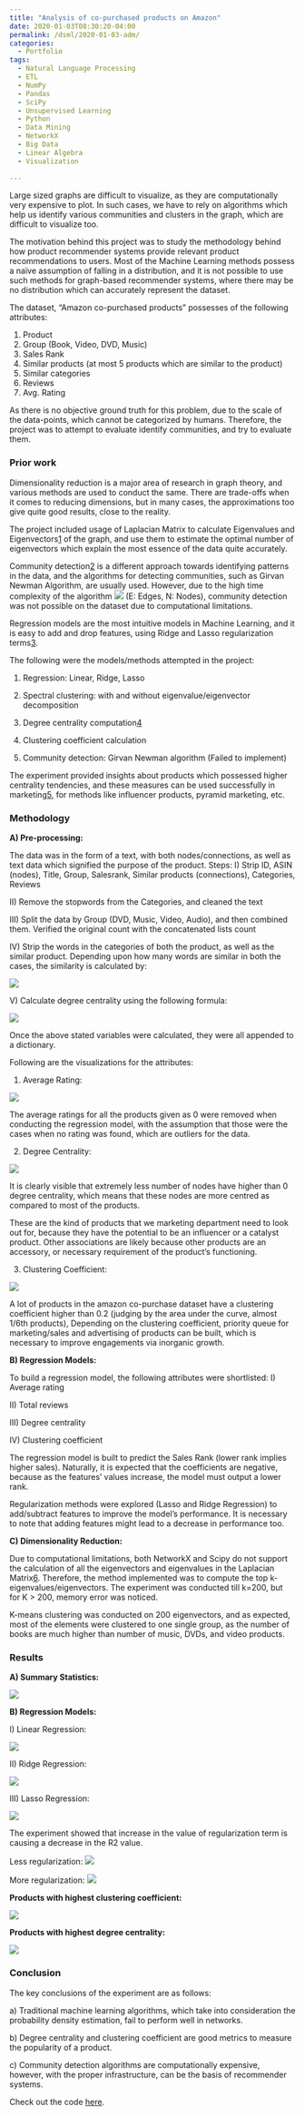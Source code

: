 ```yaml
---
title: "Analysis of co-purchased products on Amazon"
date: 2020-01-03T08:30:20-04:00
permalink: /dsml/2020-01-03-adm/
categories:
  - Portfolio
tags:
  - Natural Language Processing
  - ETL
  - NumPy
  - Pandas
  - SciPy
  - Unsupervised Learning
  - Python
  - Data Mining
  - NetworkX
  - Big Data
  - Linear Algebra
  - Visualization
  
---
```

Large sized graphs are difficult to visualize, as they are computationally very expensive to plot. In such cases, we have to rely on algorithms which help us identify various communities and clusters in the graph, which are difficult to visualize too.

The motivation behind this project was to study the methodology behind how product recommender systems provide relevant product recommendations to users. Most of the Machine Learning methods possess a naïve assumption of falling in a distribution, and it is not possible to use such methods for graph-based recommender systems, where there may be no distribution which can accurately represent the dataset.

The dataset, “Amazon co-purchased products” possesses of the following attributes:

1. Product
2.	Group (Book, Video, DVD, Music)
3.	Sales Rank
4.	Similar products (at most 5 products which are similar to the product)
5.	Similar categories
6.	Reviews
7.	Avg. Rating

As there is no objective ground truth for this problem, due to the scale of the data-points, which cannot be categorized by humans. Therefore, the project was to attempt to evaluate identify communities, and try to evaluate them.

### Prior work

Dimensionality reduction is a major area of research in graph theory, and various methods are used to conduct the same. There are trade-offs when it comes to reducing dimensions, but in many cases, the approximations too give quite good results, close to the reality.

The project included usage of Laplacian Matrix to calculate Eigenvalues and Eigenvectors[1](https://www.cs.cmu.edu/~aarti/Class/10701/readings/Luxburg06_TR.pdf) of the graph, and use them to estimate the optimal number of eigenvectors which explain the most essence of the data quite accurately.

Community detection[2](https://www.pnas.org/content/99/12/7821) is a different approach towards identifying patterns in the data, and the algorithms for detecting communities, such as Girvan Newman Algorithm, are usually used. However, due to the high time complexity of the algorithm <img src="https://latex.codecogs.com/gif.latex?O(E^{2}N)"/> (E: Edges, N: Nodes), community detection was not possible on the dataset due to computational limitations.

Regression models are the most intuitive models in Machine Learning, and it is easy to add and drop features, using Ridge and Lasso regularization terms[3](http://statweb.stanford.edu/~owen/courses/305a/Rudyregularization.pdf).

The following were the models/methods attempted in the project:

1.	Regression: Linear, Ridge, Lasso

2.	Spectral clustering: with and without eigenvalue/eigenvector decomposition

3.	Degree centrality computation[4](https://cs.brynmawr.edu/Courses/cs380/spring2013/section02/slides/05_Centrality.pdf)

4.	Clustering coefficient calculation

5.	Community detection: Girvan Newman algorithm (Failed to implement)

The experiment provided insights about products which possessed higher centrality tendencies, and these measures can be used successfully in marketing[5](http://citeseerx.ist.psu.edu/viewdoc/download?doi=10.1.1.298.6671&rep=rep1&type=pdf), for methods like influencer products, pyramid marketing, etc.

### Methodology

**A)	Pre-processing:**

The data was in the form of a text, with both nodes/connections, as well as text data which signified the purpose of the product. 
Steps:
I)	Strip ID, ASIN (nodes), Title, Group, Salesrank, Similar products (connections), Categories, Reviews

II)	Remove the stopwords from the Categories, and cleaned the text

III)	Split the data by Group (DVD, Music, Video, Audio), and then combined them. Verified the original count with the concatenated lists count

IV)	Strip the words in the categories of both the product, as well as the similar product. Depending upon how many words are similar in both the cases, the similarity is calculated by:

<img src="https://latex.codecogs.com/gif.latex?Similarity=\frac{Intersection}{Union}"/>

V)	Calculate degree centrality using the following formula:

<img src="https://latex.codecogs.com/gif.latex?Centrality=\frac{\sum_{i=1}^{G}{[C_{D}(n^{*})-C_{D}i]}}{[(N-1)(N-2)]}"/>

Once the above stated variables were calculated, they were all appended to a dictionary.

Following are the visualizations for the attributes:

1.	Average Rating:

<img src="/assets/images/advanced-data-mining/average-rating.png?raw=true"/>

The average ratings for all the products given as 0 were removed when conducting the regression model, with the assumption that those were the cases when no rating was found, which are outliers for the data.

2. Degree Centrality:

<img src="/assets/images/advanced-data-mining/degree-centrality.png?raw=true"/>

It is clearly visible that extremely less number of nodes have higher than 0 degree centrality, which means that these nodes are more centred as compared to most of the products.

These are the kind of products that we marketing department need to look out for, because they have the potential to be an influencer or a catalyst product. Other associations are likely because other products are an accessory, or necessary requirement of the product’s functioning.

3. Clustering Coefficient:

<img src="/assets/images/advanced-data-mining/clustering-coefficient.png?raw=true"/>

A lot of products in the amazon co-purchase dataset have a clustering coefficient higher than 0.2 (judging by the area under the curve, almost 1/6th products), Depending on the clustering coefficient, priority queue for marketing/sales and advertising of products can be built, which is necessary to improve engagements via inorganic growth.

**B) Regression Models:**

To build a regression model, the following attributes were shortlisted:
I)	Average rating

II)	Total reviews

III)	Degree centrality

IV)	Clustering coefficient
 
The regression model is built to predict the Sales Rank (lower rank implies higher sales). Naturally, it is expected that the coefficients are negative, because as the features’ values increase, the model must output a lower rank.

Regularization methods were explored (Lasso and Ridge Regression) to add/subtract features to improve the model’s performance. It is necessary to note that adding features might lead to a decrease in performance too.

**C) Dimensionality Reduction:**

 Due to computational limitations, both NetworkX and Scipy do not support the calculation of all the eigenvectors and eigenvalues in the Laplacian Matrix[6](https://docs.scipy.org/doc/scipy/reference/generated/scipy.sparse.linalg.eigsh.html). Therefore, the method implemented was to compute the top k-eigenvalues/eigenvectors. The experiment was conducted till k=200, but for K > 200, memory error was noticed. 

K-means clustering was conducted on 200 eigenvectors, and as expected, most of the elements were clustered to one single group, as the number of books are much higher than number of music, DVDs, and video products.

### Results

**A) Summary Statistics:**

<img src="/assets/images/advanced-data-mining/summary-statistics.png?raw=true"/>

**B) Regression Models:**

I) Linear Regression:

<img src="/assets/images/advanced-data-mining/proj-linear-reg.png?raw=true"/>

II) Ridge Regression:

<img src="/assets/images/advanced-data-mining/proj-ridge-reg.png?raw=true"/>

III) Lasso Regression:

<img src="/assets/images/advanced-data-mining/proj-lasso-reg.png?raw=true"/>

The experiment showed that increase in the value of regularization term is causing a decrease in the R2 value.

Less regularization: <img src="/assets/images/advanced-data-mining/less-reg.png?raw=true"/>

More regularization: <img src="/assets/images/advanced-data-mining/more-reg.png?raw=true"/>

**Products with highest clustering coefficient:**

<img src="/assets/images/advanced-data-mining/clustering-high.png?raw=true"/>

**Products with highest degree centrality:**

<img src="/assets/images/advanced-data-mining/centrality-high.png?raw=true"/>

### Conclusion

The key conclusions of the experiment are as follows:

a)	Traditional machine learning algorithms, which take into consideration the probability density estimation, fail to perform well in networks.

b)	Degree centrality and clustering coefficient are good metrics to measure the popularity of a product.

c)	Community detection algorithms are computationally expensive, however, with the proper infrastructure, can be the basis of recommender systems.

Check out the code [here](https://github.com/Advaitiyer/advanced-data-mining/tree/master/Project).
